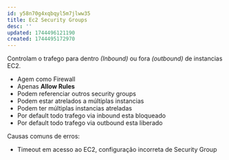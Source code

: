```yaml
---
id: y58n70g4xqbqyl5m7jlww35
title: Ec2 Security Groups
desc: ''
updated: 1744496121190
created: 1744495172970
---
```


Controlam o trafego para dentro _(Inbound)_ ou fora _(outbound)_ de instancias EC2.

- Agem como Firewall
- Apenas **Allow Rules**
- Podem referenciar outros security groups
- Podem estar atrelados a múltiplas instancias
- Podem ter múltiplas instancias atreladas
- Por default todo trafego via inbound esta bloqueado
- Por default todo trafego via outbound esta liberado

Causas comuns de erros:

- Timeout em acesso ao EC2, configuração incorreta de Security Group
